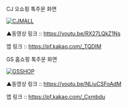 CJ 오쇼핑 톡주문 화면

[![CJMALL](http://img.youtube.com/vi/RX27LQkZ1Ns/0.jpg)](https://youtu.be/RX27LQkZ1Ns)

▲동영상 링크 :: https://youtu.be/RX27LQkZ1Ns

앱 링크 :: https://pf.kakao.com/_TQDIM



GS 홈쇼핑 톡주문 화면

[![GSSHOP](http://img.youtube.com/vi/NLiuCSFoAdM/0.jpg)](https://youtu.be/NLiuCSFoAdM)

▲동영상 링크 :: https://youtu.be/NLiuCSFoAdM

앱 링크 :: https://pf.kakao.com/_Cxmbdu
